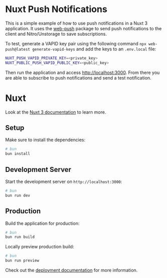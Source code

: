 # Nuxt Push Notifications

This is a simple example of how to use push notifications in a Nuxt 3 application. It uses the [web-push](https://www.npmjs.com/package/web-push) package to send push notifications to the client and Nitro/Unstorage to save subscriptions.

To test, generate a VAPID key pair using the following command `npx web-push@latest generate-vapid-keys` and add the keys to an `.env.local` file:

```bash
NUXT_PUSH_VAPID_PRIVATE_KEY=<private_key>
NUXT_PUBLIC_PUSH_VAPID_PUBLIC_KEY=<public_key>
```

Then run the application and access <http://localhost:3000>. From there you are able to subscribe to push notifications and send a test notification.

# Nuxt

Look at the [Nuxt 3 documentation](https://nuxt.com/docs/getting-started/introduction) to learn more.

## Setup

Make sure to install the dependencies:

```bash
# bun
bun install
```

## Development Server

Start the development server on `http://localhost:3000`:

```bash
# bun
bun run dev
```

## Production

Build the application for production:

```bash
# bun
bun run build
```

Locally preview production build:

```bash
# bun
bun run preview
```

Check out the [deployment documentation](https://nuxt.com/docs/getting-started/deployment) for more information.
